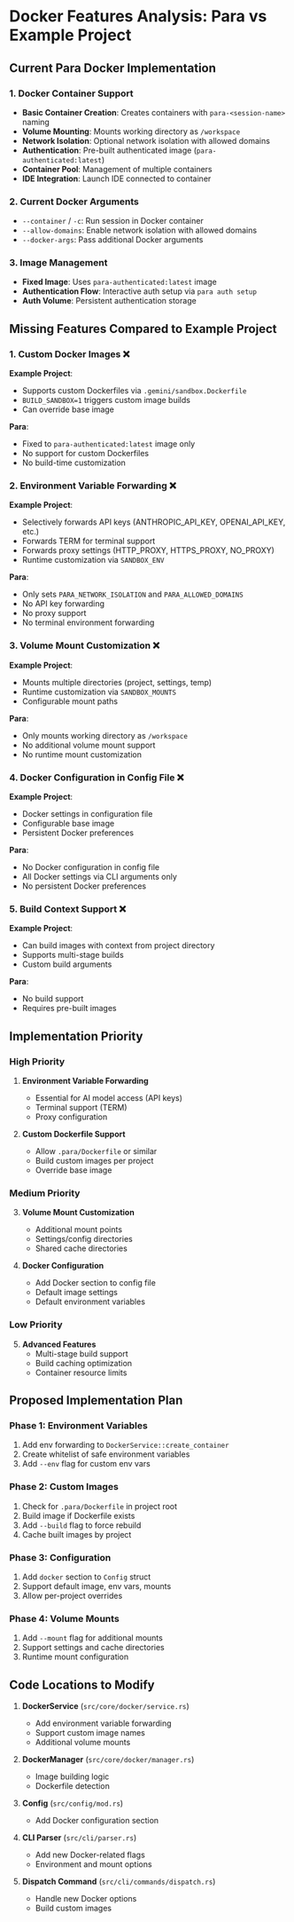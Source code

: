 # Docker Features Analysis: Para vs Example Project

## Current Para Docker Implementation

### 1. Docker Container Support
- **Basic Container Creation**: Creates containers with `para-<session-name>` naming
- **Volume Mounting**: Mounts working directory as `/workspace`
- **Network Isolation**: Optional network isolation with allowed domains
- **Authentication**: Pre-built authenticated image (`para-authenticated:latest`)
- **Container Pool**: Management of multiple containers
- **IDE Integration**: Launch IDE connected to container

### 2. Current Docker Arguments
- `--container` / `-c`: Run session in Docker container
- `--allow-domains`: Enable network isolation with allowed domains
- `--docker-args`: Pass additional Docker arguments

### 3. Image Management
- **Fixed Image**: Uses `para-authenticated:latest` image
- **Authentication Flow**: Interactive auth setup via `para auth setup`
- **Auth Volume**: Persistent authentication storage

## Missing Features Compared to Example Project

### 1. Custom Docker Images ❌
**Example Project**: 
- Supports custom Dockerfiles via `.gemini/sandbox.Dockerfile`
- `BUILD_SANDBOX=1` triggers custom image builds
- Can override base image

**Para**: 
- Fixed to `para-authenticated:latest` image only
- No support for custom Dockerfiles
- No build-time customization

### 2. Environment Variable Forwarding ❌
**Example Project**:
- Selectively forwards API keys (ANTHROPIC_API_KEY, OPENAI_API_KEY, etc.)
- Forwards TERM for terminal support
- Forwards proxy settings (HTTP_PROXY, HTTPS_PROXY, NO_PROXY)
- Runtime customization via `SANDBOX_ENV`

**Para**:
- Only sets `PARA_NETWORK_ISOLATION` and `PARA_ALLOWED_DOMAINS`
- No API key forwarding
- No proxy support
- No terminal environment forwarding

### 3. Volume Mount Customization ❌
**Example Project**:
- Mounts multiple directories (project, settings, temp)
- Runtime customization via `SANDBOX_MOUNTS`
- Configurable mount paths

**Para**:
- Only mounts working directory as `/workspace`
- No additional volume mount support
- No runtime mount customization

### 4. Docker Configuration in Config File ❌
**Example Project**:
- Docker settings in configuration file
- Configurable base image
- Persistent Docker preferences

**Para**:
- No Docker configuration in config file
- All Docker settings via CLI arguments only
- No persistent Docker preferences

### 5. Build Context Support ❌
**Example Project**:
- Can build images with context from project directory
- Supports multi-stage builds
- Custom build arguments

**Para**:
- No build support
- Requires pre-built images

## Implementation Priority

### High Priority
1. **Environment Variable Forwarding**
   - Essential for AI model access (API keys)
   - Terminal support (TERM)
   - Proxy configuration

2. **Custom Dockerfile Support**
   - Allow `.para/Dockerfile` or similar
   - Build custom images per project
   - Override base image

### Medium Priority
3. **Volume Mount Customization**
   - Additional mount points
   - Settings/config directories
   - Shared cache directories

4. **Docker Configuration**
   - Add Docker section to config file
   - Default image settings
   - Default environment variables

### Low Priority
5. **Advanced Features**
   - Multi-stage build support
   - Build caching optimization
   - Container resource limits

## Proposed Implementation Plan

### Phase 1: Environment Variables
1. Add env forwarding to `DockerService::create_container`
2. Create whitelist of safe environment variables
3. Add `--env` flag for custom env vars

### Phase 2: Custom Images
1. Check for `.para/Dockerfile` in project root
2. Build image if Dockerfile exists
3. Add `--build` flag to force rebuild
4. Cache built images by project

### Phase 3: Configuration
1. Add `docker` section to `Config` struct
2. Support default image, env vars, mounts
3. Allow per-project overrides

### Phase 4: Volume Mounts
1. Add `--mount` flag for additional mounts
2. Support settings and cache directories
3. Runtime mount configuration

## Code Locations to Modify

1. **DockerService** (`src/core/docker/service.rs`)
   - Add environment variable forwarding
   - Support custom image names
   - Additional volume mounts

2. **DockerManager** (`src/core/docker/manager.rs`)
   - Image building logic
   - Dockerfile detection

3. **Config** (`src/config/mod.rs`)
   - Add Docker configuration section

4. **CLI Parser** (`src/cli/parser.rs`)
   - Add new Docker-related flags
   - Environment and mount options

5. **Dispatch Command** (`src/cli/commands/dispatch.rs`)
   - Handle new Docker options
   - Build custom images